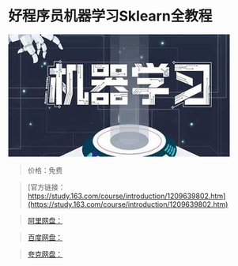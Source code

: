 # 好程序员机器学习Sklearn全教程

![img](../../../assets/study163/free/c04e160d80284abfa9cc0dc5c87a90f4.jpg)

> 价格：免费

> [官方链接：https://study.163.com/course/introduction/1209639802.htm](https://study.163.com/course/introduction/1209639802.htm)

> [阿里网盘：]()

> [百度网盘：]()

> [夸克网盘：]()

